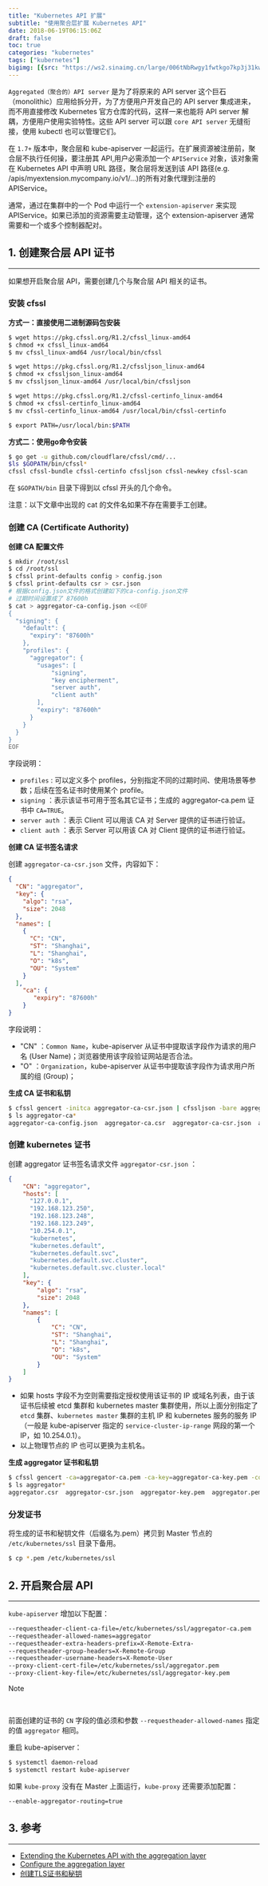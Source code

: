```yaml
---
title: "Kubernetes API 扩展"
subtitle: "使用聚合层扩展 Kubernetes API"
date: 2018-06-19T06:15:06Z
draft: false
toc: true
categories: "kubernetes"
tags: ["kubernetes"]
bigimg: [{src: "https://ws2.sinaimg.cn/large/006tNbRwgy1fwtkgo7kp3j31kw0d0750.jpg"}]
---
```


<!--more-->

`Aggregated（聚合的）API server` 是为了将原来的 API server 这个巨石（monolithic）应用给拆分开，为了方便用户开发自己的 API server 集成进来，而不用直接修改 Kubernetes 官方仓库的代码，这样一来也能将 API server 解耦，方便用户使用实验特性。这些 API server 可以跟 `core API server` 无缝衔接，使用 kubectl 也可以管理它们。

在 `1.7+` 版本中，聚合层和 kube-apiserver 一起运行。在扩展资源被注册前，聚合层不执行任何操，要注册其 API,用户必需添加一个 `APIService` 对象，该对象需在 Kubernetes API 中声明 URL 路径，聚合层将发送到该 API 路径(e.g. /apis/myextension.mycompany.io/v1/…)的所有对象代理到注册的 APIService。

通常，通过在集群中的一个 Pod 中运行一个 `extension-apiserver` 来实现 APIService。如果已添加的资源需要主动管理，这个 extension-apiserver 通常需要和一个或多个控制器配对。

## <span id="inline-toc">1.</span> 创建聚合层 API 证书

----

如果想开启聚合层 API，需要创建几个与聚合层 API 相关的证书。

### 安装 cfssl

**方式一：直接使用二进制源码包安装**

```bash
$ wget https://pkg.cfssl.org/R1.2/cfssl_linux-amd64
$ chmod +x cfssl_linux-amd64
$ mv cfssl_linux-amd64 /usr/local/bin/cfssl

$ wget https://pkg.cfssl.org/R1.2/cfssljson_linux-amd64
$ chmod +x cfssljson_linux-amd64
$ mv cfssljson_linux-amd64 /usr/local/bin/cfssljson

$ wget https://pkg.cfssl.org/R1.2/cfssl-certinfo_linux-amd64
$ chmod +x cfssl-certinfo_linux-amd64
$ mv cfssl-certinfo_linux-amd64 /usr/local/bin/cfssl-certinfo

$ export PATH=/usr/local/bin:$PATH
```

**方式二：使用go命令安装**

```bash
$ go get -u github.com/cloudflare/cfssl/cmd/...
$ls $GOPATH/bin/cfssl*
cfssl cfssl-bundle cfssl-certinfo cfssljson cfssl-newkey cfssl-scan
```

在 `$GOPATH/bin` 目录下得到以 cfssl 开头的几个命令。

注意：以下文章中出现的 cat 的文件名如果不存在需要手工创建。

### 创建 CA (Certificate Authority)

**创建 CA 配置文件**

```bash
$ mkdir /root/ssl
$ cd /root/ssl
$ cfssl print-defaults config > config.json
$ cfssl print-defaults csr > csr.json
# 根据config.json文件的格式创建如下的ca-config.json文件
# 过期时间设置成了 87600h
$ cat > aggregator-ca-config.json <<EOF
{
  "signing": {
    "default": {
      "expiry": "87600h"
    },
    "profiles": {
      "aggregator": {
        "usages": [
            "signing",
            "key encipherment",
            "server auth",
            "client auth"
        ],
        "expiry": "87600h"
      }
    }
  }
}
EOF
```

字段说明：

+ `profiles` : 可以定义多个 profiles，分别指定不同的过期时间、使用场景等参数；后续在签名证书时使用某个 profile。
+ `signing` ：表示该证书可用于签名其它证书；生成的 aggregator-ca.pem 证书中 `CA=TRUE`。
+ `server auth` ：表示 Client 可以用该 CA 对 Server 提供的证书进行验证。
+ `client auth` ：表示 Server 可以用该 CA 对 Client 提供的证书进行验证。

**创建 CA 证书签名请求**

创建 `aggregator-ca-csr.json` 文件，内容如下：

```json
{
  "CN": "aggregator",
  "key": {
    "algo": "rsa",
    "size": 2048
  },
  "names": [
    {
      "C": "CN",
      "ST": "Shanghai",
      "L": "Shanghai",
      "O": "k8s",
      "OU": "System"
    }
  ],
    "ca": {
       "expiry": "87600h"
    }
}
```

字段说明：

+ <span id="inline-blue">"CN"</span> ：`Common Name`，kube-apiserver 从证书中提取该字段作为请求的用户名 (User Name)；浏览器使用该字段验证网站是否合法。
+ <span id="inline-blue">"O"</span> ：`Organization`，kube-apiserver 从证书中提取该字段作为请求用户所属的组 (Group)；

**生成 CA 证书和私钥**

```bash
$ cfssl gencert -initca aggregator-ca-csr.json | cfssljson -bare aggregator-ca
$ ls aggregator-ca*
aggregator-ca-config.json  aggregator-ca.csr  aggregator-ca-csr.json  aggregator-ca-key.pem  aggregator-ca.pem
```

### 创建 kubernetes 证书

创建 aggregator 证书签名请求文件 `aggregator-csr.json` ：

```json
{
    "CN": "aggregator",
    "hosts": [
      "127.0.0.1",
      "192.168.123.250",
      "192.168.123.248",
      "192.168.123.249",
      "10.254.0.1",
      "kubernetes",
      "kubernetes.default",
      "kubernetes.default.svc",
      "kubernetes.default.svc.cluster",
      "kubernetes.default.svc.cluster.local"
    ],
    "key": {
        "algo": "rsa",
        "size": 2048
    },
    "names": [
        {
            "C": "CN",
            "ST": "Shanghai",
            "L": "Shanghai",
            "O": "k8s",
            "OU": "System"
        }
    ]
}
```

+ 如果 hosts 字段不为空则需要指定授权使用该证书的 IP 或域名列表，由于该证书后续被 etcd 集群和 kubernetes master 集群使用，所以上面分别指定了 `etcd` 集群、`kubernetes master` 集群的主机 IP 和 kubernetes 服务的服务 IP（一般是 kube-apiserver 指定的 `service-cluster-ip-range` 网段的第一个 IP，如 10.254.0.1）。
+ 以上物理节点的 IP 也可以更换为主机名。

**生成 aggregator 证书和私钥**

```bash
$ cfssl gencert -ca=aggregator-ca.pem -ca-key=aggregator-ca-key.pem -config=aggregator-ca-config.json -profile=aggregator aggregator-csr.json | cfssljson -bare aggregator
$ ls aggregator*
aggregator.csr  aggregator-csr.json  aggregator-key.pem  aggregator.pem
```

### 分发证书

将生成的证书和秘钥文件（后缀名为.pem）拷贝到 Master 节点的 `/etc/kubernetes/ssl` 目录下备用。

```bash
$ cp *.pem /etc/kubernetes/ssl
```

## <span id="inline-toc">2.</span> 开启聚合层 API

----

`kube-apiserver` 增加以下配置：

```bash
--requestheader-client-ca-file=/etc/kubernetes/ssl/aggregator-ca.pem
--requestheader-allowed-names=aggregator
--requestheader-extra-headers-prefix=X-Remote-Extra-
--requestheader-group-headers=X-Remote-Group
--requestheader-username-headers=X-Remote-User
--proxy-client-cert-file=/etc/kubernetes/ssl/aggregator.pem
--proxy-client-key-file=/etc/kubernetes/ssl/aggregator-key.pem
```

<div id="note">
<p id="note-title">Note</p>
<br />
<p>前面创建的证书的 <code>CN</code> 字段的值必须和参数 <code>--requestheader-allowed-names</code> 指定的值 <code>aggregator</code> 相同。</p>
</div>

重启 kube-apiserver：

```bash
$ systemctl daemon-reload
$ systemctl restart kube-apiserver
```

如果 `kube-proxy` 没有在 Master 上面运行，`kube-proxy` 还需要添加配置：

```bash
--enable-aggregator-routing=true
```

## <span id="inline-toc">3.</span> 参考

----

+ [Extending the Kubernetes API with the aggregation layer](https://kubernetes.io/docs/concepts/extend-kubernetes/api-extension/apiserver-aggregation/)
+ [Configure the aggregation layer](https://kubernetes.io/docs/tasks/access-kubernetes-api/configure-aggregation-layer/)
+ [创建TLS证书和秘钥](https://jimmysong.io/kubernetes-handbook/practice/create-tls-and-secret-key.html)

